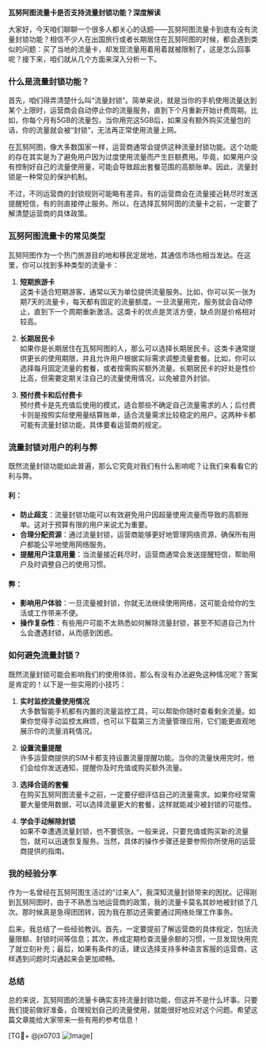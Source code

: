 **瓦努阿图流量卡是否支持流量封锁功能？深度解读**

大家好，今天咱们聊聊一个很多人都关心的话题——瓦努阿图流量卡到底有没有流量封锁功能？相信不少人在出国旅行或者长期居住在瓦努阿图的时候，都会遇到类似的问题：买了当地的流量卡，却发现流量用着用着就被限制了，这是怎么回事呢？接下来，咱们就从几个方面来深入分析一下。

### 什么是流量封锁功能？

首先，咱们得弄清楚什么叫“流量封锁”。简单来说，就是当你的手机使用流量达到某个上限时，运营商会自动停止你的流量服务，直到下个月重新开始计费周期。比如，你每个月有5GB的流量包，当你用完这5GB后，如果没有额外购买流量包的话，你的流量就会被“封锁”，无法再正常使用流量上网。

在瓦努阿图，像大多数国家一样，运营商通常会提供这种流量封锁功能。这个功能的存在其实是为了避免用户因为过度使用流量而产生巨额费用。毕竟，如果用户没有控制好自己的流量使用量，可能会导致超出套餐范围的高额账单。因此，流量封锁是一种常见的保护机制。

不过，不同运营商的封锁规则可能略有差异。有的运营商会在流量接近耗尽时发送提醒短信，有的则直接停止服务。所以，在选择瓦努阿图的流量卡之前，一定要了解清楚运营商的具体政策。

### 瓦努阿图流量卡的常见类型

瓦努阿图作为一个热门旅游目的地和移民定居地，其通信市场也相当发达。在这里，你可以找到多种类型的流量卡：

1. **短期旅游卡**  
   这类卡适合短期游客，通常以天为单位提供流量服务。比如，你可以买一张为期7天的流量卡，每天都有固定的流量额度。一旦流量用完，服务就会自动停止，直到下一个周期重新激活。这类卡的优点是灵活方便，缺点则是价格相对较高。

2. **长期居民卡**  
   如果你是长期居住在瓦努阿图的人，那么可以选择长期居民卡。这类卡通常提供更长的使用期限，并且允许用户根据实际需求调整流量套餐。比如，你可以选择每月固定流量的套餐，或者按需购买额外流量。长期居民卡的好处是性价比高，但需要定期关注自己的流量使用情况，以免被意外封锁。

3. **预付费卡和后付费卡**  
   预付费卡是先充值后使用的模式，适合那些不确定自己流量需求的人；后付费卡则是按照实际使用量结算账单，适合流量需求比较稳定的用户。这两种卡都可能有流量封锁功能，具体要看运营商的规定。

### 流量封锁对用户的利与弊

既然流量封锁功能如此普遍，那么它究竟对我们有什么影响呢？让我们来看看它的利与弊。

#### 利：
- **防止超支**：流量封锁功能可以有效避免用户因超量使用流量而导致的高额账单。这对于预算有限的用户来说尤为重要。
- **合理分配资源**：通过流量封锁，运营商能够更好地管理网络资源，确保所有用户都能公平地使用网络服务。
- **提醒用户注意用量**：当流量接近耗尽时，运营商通常会发送提醒短信，帮助用户及时调整自己的使用习惯。

#### 弊：
- **影响用户体验**：一旦流量被封锁，你就无法继续使用网络，这可能会给你的生活或工作带来不便。
- **操作复杂性**：有些用户可能不太熟悉如何解除流量封锁，甚至不知道自己为什么会遭遇封锁，从而感到困惑。

### 如何避免流量封锁？

既然流量封锁可能会影响我们的使用体验，那么有没有办法避免这种情况呢？答案是肯定的！以下是一些实用的小技巧：

1. **实时监控流量使用情况**  
   大多数智能手机都有内置的流量监控工具，可以帮助你随时查看剩余流量。如果你觉得手动监控太麻烦，也可以下载第三方流量管理应用，它们能更直观地展示你的流量消耗情况。

2. **设置流量提醒**  
   许多运营商提供的SIM卡都支持设置流量提醒功能。当你的流量快用完时，他们会给你发送通知，提醒你及时充值或购买额外流量。

3. **选择合适的套餐**  
   在购买瓦努阿图流量卡之前，一定要仔细评估自己的流量需求。如果你经常需要大量使用数据，可以选择流量更大的套餐，这样就能减少被封锁的可能性。

4. **学会手动解除封锁**  
   如果不幸遭遇流量封锁，也不要慌张。一般来说，只要充值或购买新的流量包，就可以迅速恢复服务。当然，具体的操作步骤还是要参照你所使用的运营商提供的指南。

### 我的经验分享

作为一名曾经在瓦努阿图生活过的“过来人”，我深知流量封锁带来的困扰。记得刚到瓦努阿图时，由于不熟悉当地运营商的政策，我的流量卡莫名其妙地被封锁了几次。那时候真是急得团团转，因为我在那边还需要通过网络处理工作事务。

后来，我总结了一些经验教训。首先，一定要提前了解运营商的具体规定，包括流量限额、封锁时间等信息；其次，养成定期检查流量余额的习惯，一旦发现快用完了就立刻补充；最后，如果有条件的话，建议选择支持多种语言客服的运营商，这样遇到问题时沟通起来会更加顺畅。

### 总结

总的来说，瓦努阿图的流量卡确实支持流量封锁功能，但这并不是什么坏事。只要我们提前做好准备，合理规划自己的流量使用，就能很好地应对这个问题。希望这篇文章能给大家带来一些有用的参考信息！

[TG💪+ @jx0703 ![Image](https://github.com/user-attachments/assets/dbca1d08-cadb-493c-b0ec-ad6f7a83f270)]